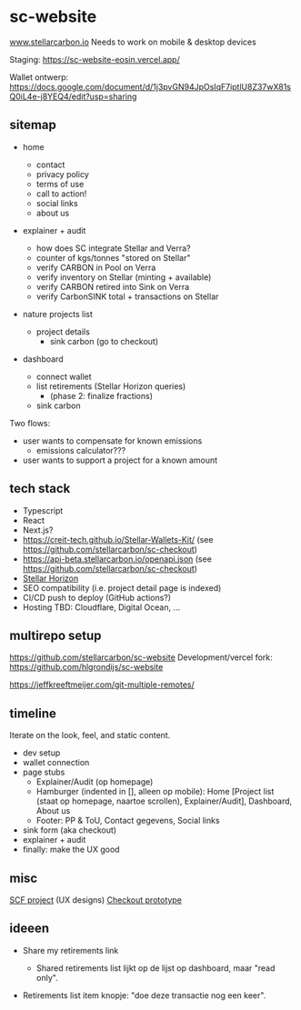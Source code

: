 # sc-website

www.stellarcarbon.io
Needs to work on mobile & desktop devices

Staging: https://sc-website-eosin.vercel.app/

Wallet ontwerp: https://docs.google.com/document/d/1j3pvGN94JpOsIqF7iptlU8Z37wX81sQ0iL4e-j8YEQ4/edit?usp=sharing

## sitemap

- home

  - contact
  - privacy policy
  - terms of use
  - call to action!
  - social links
  - about us

- explainer + audit

  - how does SC integrate Stellar and Verra?
  - counter of kgs/tonnes "stored on Stellar"
  - verify CARBON in Pool on Verra
  - verify inventory on Stellar (minting + available)
  - verify CARBON retired into Sink on Verra
  - verify CarbonSINK total + transactions on Stellar

- nature projects list

  - project details
    - sink carbon (go to checkout)

- dashboard
  - connect wallet
  - list retirements (Stellar Horizon queries)
    - (phase 2: finalize fractions)
  - sink carbon

Two flows:

- user wants to compensate for known emissions
  - emissions calculator???
- user wants to support a project for a known amount

## tech stack

- Typescript
- React
- Next.js?
- https://creit-tech.github.io/Stellar-Wallets-Kit/ (see https://github.com/stellarcarbon/sc-checkout)
- https://api-beta.stellarcarbon.io/openapi.json (see https://github.com/stellarcarbon/sc-checkout)
- [Stellar Horizon](https://developers.stellar.org/api/horizon)
- SEO compatibility (i.e. project detail page is indexed)
- CI/CD push to deploy (GitHub actions?)
- Hosting TBD: Cloudflare, Digital Ocean, ...

## multirepo setup

https://github.com/stellarcarbon/sc-website
Development/vercel fork: https://github.com/hlgrondijs/sc-website

https://jeffkreeftmeijer.com/git-multiple-remotes/

## timeline

Iterate on the look, feel, and static content.

- dev setup
- wallet connection
- page stubs
  - Explainer/Audit (op homepage)
  - Hamburger (indented in [], alleen op mobile): Home [Project list (staat op homepage, naartoe scrollen), Explainer/Audit], Dashboard, About us
  - Footer: PP & ToU, Contact gegevens, Social links
- sink form (aka checkout)
- explainer + audit
- finally: make the UX good

## misc

[SCF project](https://communityfund.stellar.org/project/drafts.recEJspjbO9LaMl3R) (UX designs)
[Checkout prototype](http://offset-gui.surge.sh/)

## ideeen

- Share my retirements link

  - Shared retirements list lijkt op de lijst op dashboard, maar "read only".

- Retirements list item knopje: "doe deze transactie nog een keer".
